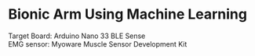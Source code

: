 # Bionic Arm Using Machine Learning

Target Board: Arduino Nano 33 BLE Sense<br/>EMG sensor: Myoware Muscle Sensor Development Kit
